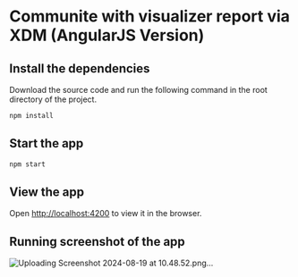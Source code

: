 # Communite with visualizer report via XDM (AngularJS Version)

## Install the dependencies
Download the source code and run the following command in the root directory of the project.
```bash
npm install
```

## Start the app
```bash
npm start
```

## View the app
Open [http://localhost:4200](http://localhost:4200) to view it in the browser.

## Running screenshot of the app

![Uploading Screenshot 2024-08-19 at 10.48.52.png…]()
